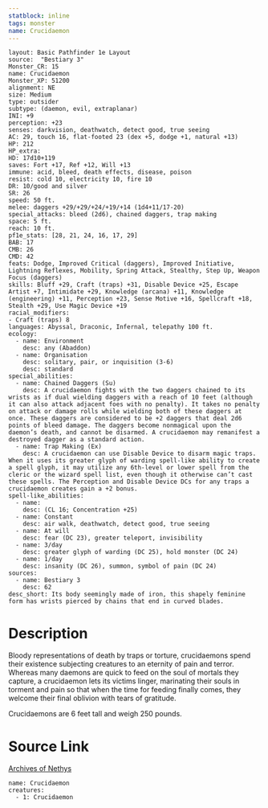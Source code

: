 ```yaml
---
statblock: inline
tags: monster
name: Crucidaemon
---
```

```statblock
layout: Basic Pathfinder 1e Layout
source:  "Bestiary 3"
Monster_CR: 15
name: Crucidaemon
Monster_XP: 51200
alignment: NE
size: Medium
type: outsider
subtype: (daemon, evil, extraplanar)
INI: +9
perception: +23
senses: darkvision, deathwatch, detect good, true seeing
AC: 29, touch 16, flat-footed 23 (dex +5, dodge +1, natural +13)
HP: 212
HP_extra: 
HD: 17d10+119
saves: Fort +17, Ref +12, Will +13
immune: acid, bleed, death effects, disease, poison
resist: cold 10, electricity 10, fire 10
DR: 10/good and silver
SR: 26
speed: 50 ft.
melee: daggers +29/+29/+24/+19/+14 (1d4+11/17-20)
special_attacks: bleed (2d6), chained daggers, trap making
space: 5 ft.
reach: 10 ft.
pf1e_stats: [28, 21, 24, 16, 17, 29]
BAB: 17
CMB: 26
CMD: 42
feats: Dodge, Improved Critical (daggers), Improved Initiative, Lightning Reflexes, Mobility, Spring Attack, Stealthy, Step Up, Weapon Focus (daggers)
skills: Bluff +29, Craft (traps) +31, Disable Device +25, Escape Artist +7, Intimidate +29, Knowledge (arcana) +11, Knowledge (engineering) +11, Perception +23, Sense Motive +16, Spellcraft +18, Stealth +29, Use Magic Device +19
racial_modifiers:
- Craft (traps) 8
languages: Abyssal, Draconic, Infernal, telepathy 100 ft.
ecology:
  - name: Environment
    desc: any (Abaddon)
  - name: Organisation
    desc: solitary, pair, or inquisition (3-6)
    desc: standard
special_abilities:
  - name: Chained Daggers (Su)
    desc: A crucidaemon fights with the two daggers chained to its wrists as if dual wielding daggers with a reach of 10 feet (although it can also attack adjacent foes with no penalty). It takes no penalty on attack or damage rolls while wielding both of these daggers at once. These daggers are considered to be +2 daggers that deal 2d6 points of bleed damage. The daggers become nonmagical upon the daemon’s death, and cannot be disarmed. A crucidaemon may remanifest a destroyed dagger as a standard action.
  - name: Trap Making (Ex)
    desc: A crucidaemon can use Disable Device to disarm magic traps. When it uses its greater glyph of warding spell-like ability to create a spell glyph, it may utilize any 6th-level or lower spell from the cleric or the wizard spell list, even though it otherwise can’t cast these spells. The Perception and Disable Device DCs for any traps a crucidaemon creates gain a +2 bonus.
spell-like_abilities:
  - name:
    desc: (CL 16; Concentration +25)
  - name: Constant
    desc: air walk, deathwatch, detect good, true seeing
  - name: At will
    desc: fear (DC 23), greater teleport, invisibility
  - name: 3/day
    desc: greater glyph of warding (DC 25), hold monster (DC 24)
  - name: 1/day
    desc: insanity (DC 26), summon, symbol of pain (DC 24)
sources:
  - name: Bestiary 3
    desc: 62
desc_short: Its body seemingly made of iron, this shapely feminine form has wrists pierced by chains that end in curved blades.
```
# Description
Bloody representations of death by traps or torture, crucidaemons spend their existence subjecting creatures to an eternity of pain and terror. Whereas many daemons are quick to feed on the soul of mortals they capture, a crucidaemon lets its victims linger, marinating their souls in torment and pain so that when the time for feeding finally comes, they welcome their final oblivion with tears of gratitude.

Crucidaemons are 6 feet tall and weigh 250 pounds.
# Source Link
[Archives of Nethys](https://aonprd.com/MonsterDisplay.aspx?ItemName=Crucidaemon)
```encounter-table
name: Crucidaemon
creatures:
  - 1: Crucidaemon
```
